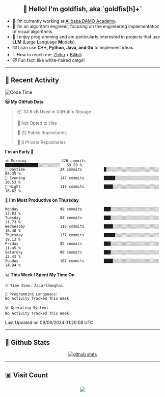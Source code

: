 
<h2 align="center">👋 Hello! I'm goldfish, aka `goldfis[h]+`</h2>

- 📍 I’m currently working at [Alibaba DAMO Academy](https://damo.alibaba.com/).  
- 🌱 I’m an algorithm engineer, focusing on the engineering implementation of visual algorithms.  
- 💬 I enjoy programming and am particularly interested in projects that use **LLM** (**L**arge **L**anguage **M**odels).   
- ⌨️ I can use **C++, Python, Java, and Go** to implement ideas.  
- 💡 How to reach me: [Zhihu](https://www.zhihu.com/people/goldfishh) • [Bilibili](https://space.bilibili.com/11349246)  
- 😼 Fun fact: like white-haired catgirl  

-------

## 🔧 Recent Activity

<!--START_SECTION:waka-->
![Code Time](http://img.shields.io/badge/Code%20Time-86%20hrs%2032%20mins-blue)

**🐱 My GitHub Data** 

> 📦 33.8 kB Used in GitHub's Storage 
 > 
> 🚫 Not Opted to Hire
 > 
> 📜 22 Public Repositories 
 > 
> 🔑 6 Private Repositories 
 > 
**I'm an Early 🐤** 

```text
🌞 Morning                426 commits         ███████████████░░░░░░░░░░   59.50 % 
🌆 Daytime                24 commits          █░░░░░░░░░░░░░░░░░░░░░░░░   03.35 % 
🌃 Evening                147 commits         █████░░░░░░░░░░░░░░░░░░░░   20.53 % 
🌙 Night                  119 commits         ████░░░░░░░░░░░░░░░░░░░░░   16.62 % 
```
📅 **I'm Most Productive on Thursday** 

```text
Monday                   99 commits          ███░░░░░░░░░░░░░░░░░░░░░░   13.83 % 
Tuesday                  84 commits          ███░░░░░░░░░░░░░░░░░░░░░░   11.73 % 
Wednesday                118 commits         ████░░░░░░░░░░░░░░░░░░░░░   16.48 % 
Thursday                 137 commits         █████░░░░░░░░░░░░░░░░░░░░   19.13 % 
Friday                   82 commits          ███░░░░░░░░░░░░░░░░░░░░░░   11.45 % 
Saturday                 89 commits          ███░░░░░░░░░░░░░░░░░░░░░░   12.43 % 
Sunday                   107 commits         ████░░░░░░░░░░░░░░░░░░░░░   14.94 % 
```


📊 **This Week I Spent My Time On** 

```text
🕑︎ Time Zone: Asia/Shanghai

💬 Programming Languages: 
No Activity Tracked This Week

💻 Operating System: 
No Activity Tracked This Week
```


 Last Updated on 09/06/2024 01:20:08 UTC
<!--END_SECTION:waka-->

-------

## 📆 Github Stats

<p align="center">
    <a href="https://github.com/anuraghazra/github-readme-stats">
      <img src="https://github-readme-stats.vercel.app/api?username=goldfishh&show_icons=true&theme=dracula" alt="github stats" />
    </a>
</p>

-------

## 📊 Visit Count

<p align="center">
  <a href="https://count.getloli.com/"><img src="https://count.getloli.com/get/@:goldfishh?theme=rule34"></a>
</p>
